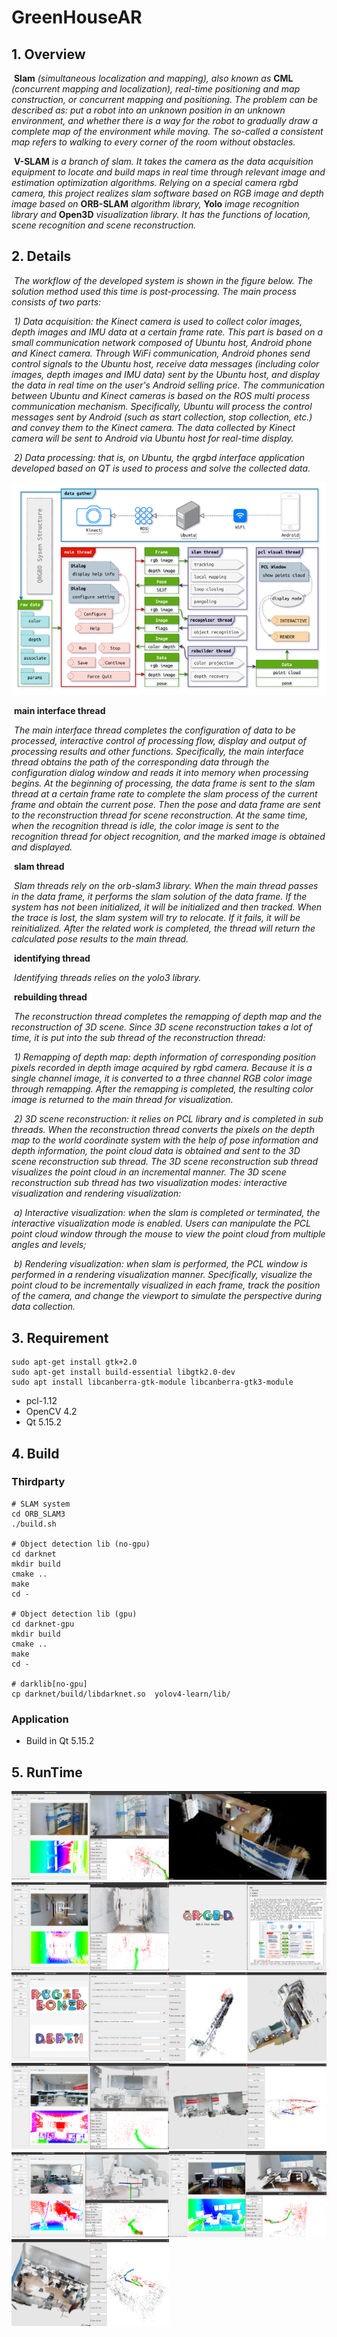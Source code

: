 # GreenHouseAR

## 1. Overview

​    **Slam** *(simultaneous localization and mapping), also known as* **CML** *(concurrent mapping and localization), real-time positioning and map construction, or concurrent mapping and positioning. The problem can be described as: put a robot into an unknown position in an unknown environment, and whether there is a way for the robot to gradually draw a complete map of the environment while moving. The so-called a consistent map refers to walking to every corner of the room without obstacles.*

​    **V-SLAM** *is a branch of slam. It takes the camera as the data acquisition equipment to locate and build maps in real time through relevant image and estimation optimization algorithms. Relying on a special camera rgbd camera, this project realizes slam software based on RGB image and depth image based on* **ORB-SLAM** *algorithm library,* **Yolo** *image recognition library and* **Open3D** *visualization library. It has the functions of location, scene recognition and scene reconstruction.*

<!-- - [x] Point Cloud render by OpenGL
- [x] Mouse control view
- [x] Point Cloud + Color Render (PCLPointCloud2 + Qt3D Renderer) => quite stupid method
- [x] PCL PointCloud + OpenGL Render
- [x] Improve camera control interface
- [ ] Open file and load 3D plant model 
- [ ] Add text in view widget
- [ ] Camera capture and viewer interface
- [x] SfM plugin (GTSAM SfM)

## Use case

- Record bag file screen
- Load bag file and process screen (with some config input) -->

## 2. Details

​    *The workflow of the developed system is shown in the figure below. The solution method used this time is post-processing. The main process consists of two parts:*

​    *1) Data acquisition: the Kinect camera is used to collect color images, depth images and IMU data at a certain frame rate. This         part is based on a small communication network composed of Ubuntu host, Android phone and Kinect camera. Through WiFi communication, Android phones send control signals to the Ubuntu host, receive data messages (including color images, depth images and IMU data) sent by the Ubuntu host, and display the data in real time on the user's Android selling price. The communication between Ubuntu and Kinect cameras is based on the ROS multi process communication mechanism. Specifically, Ubuntu will process the control messages sent by Android (such as start collection, stop collection, etc.) and convey them to the Kinect camera. The data collected by Kinect camera will be sent to Android via Ubuntu host for real-time display.*

​    *2) Data processing: that is, on Ubuntu, the qrgbd interface application developed based on QT is used to process and solve the collected data.*

<img src="./Resources/img/qrgbd-system-small.png">

​    **main interface thread**

​    *The main interface thread completes the configuration of data to be processed, interactive control of processing flow, display and output of processing results and other functions. Specifically, the main interface thread obtains the path of the corresponding data through the configuration dialog window and reads it into memory when processing begins. At the beginning of processing, the data frame is sent to the slam thread at a certain frame rate to complete the slam process of the current frame and obtain the current pose. Then the pose and data frame are sent to the reconstruction thread for scene reconstruction. At the same time, when the recognition thread is idle, the color image is sent to the recognition thread for object recognition, and the marked image is obtained and displayed.*

​    **slam thread**

​    *Slam threads rely on the orb-slam3 library. When the main thread passes in the data frame, it performs the slam solution of the data frame. If the system has not been initialized, it will be initialized and then tracked. When the trace is lost, the slam system will try to relocate. If it fails, it will be reinitialized. After the related work is completed, the thread will return the calculated pose results to the main thread.*

​    **identifying thread**

​    *Identifying threads relies on the yolo3 library.*

​    **rebuilding thread**

​    *The reconstruction thread completes the remapping of depth map and the reconstruction of 3D scene. Since 3D scene reconstruction takes a lot of time, it is put into the sub thread of the reconstruction thread:*

​    *1) Remapping of depth map: depth information of corresponding position pixels recorded in depth image acquired by rgbd camera. Because it is a single channel image, it is converted to a three channel RGB color image through remapping. After the remapping is completed, the resulting color image is returned to the main thread for visualization.*

​    *2) 3D scene reconstruction: it relies on PCL library and is completed in sub threads. When the reconstruction thread converts the pixels on the depth map to the world coordinate system with the help of pose information and depth information, the point cloud data is obtained and sent to the 3D scene reconstruction sub thread. The 3D scene reconstruction sub thread visualizes the point cloud in an incremental manner. The 3D scene reconstruction sub thread has two visualization modes: interactive visualization and rendering visualization:*

​        *a) Interactive visualization: when the slam is completed or terminated, the interactive visualization mode is enabled. Users can manipulate the PCL point cloud window through the mouse to view the point cloud from multiple angles and levels;*

​        *b) Rendering visualization: when slam is performed, the PCL window is performed in a rendering visualization manner. Specifically, visualize the point cloud to be incrementally visualized in each frame, track the position of the camera, and change the viewport to simulate the perspective during data collection.*

## 3. Requirement

```
sudo apt-get install gtk+2.0
sudo apt-get install build-essential libgtk2.0-dev
sudo apt install libcanberra-gtk-module libcanberra-gtk3-module
```

- pcl-1.12
- OpenCV 4.2
- Qt 5.15.2

## 4. Build

### Thirdparty 
```
# SLAM system
cd ORB_SLAM3
./build.sh

# Object detection lib (no-gpu) 
cd darknet
mkdir build
cmake ..
make
cd -

# Object detection lib (gpu)
cd darknet-gpu
mkdir build
cmake ..
make
cd -

# darklib[no-gpu]
cp darknet/build/libdarknet.so  yolov4-learn/lib/

```
### Application

- Build in Qt 5.15.2

## 5. RunTime

<img src="./Resources/img/screen/2022-06-03_02-16.png" width=50%><img src="./Resources/img/screen/2022-06-03_02-20.png" width=50%><img src="./Resources/img/screen/2022-06-03_02-23.png" width=50%><img src="./Resources/img/screen/2022-06-03_02-24.png" width=50%><img src="./Resources/img/screen/2022-06-03_02-25.png" width=50%><img src="./Resources/img/screen/2022-06-03_02-30.png" width=50%><img src="./Resources/img/screen/2022-06-03_02-51.png" width=50%><img src="./Resources/img/screen/2022-06-03_02-52.png" width=50%><img src="./Resources/img/screen/2022-06-03_02-53.png" width=50%><img src="./Resources/img/screen/2022-06-03_02-56.png" width=50%><img src="./Resources/img/screen/2022-06-03_02-57.png" width=50%>

